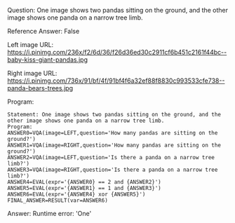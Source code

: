 Question: One image shows two pandas sitting on the ground, and the other image shows one panda on a narrow tree limb.

Reference Answer: False

Left image URL: https://i.pinimg.com/236x/f2/6d/36/f26d36ed30c2911cf6b451c2161f44bc--baby-kiss-giant-pandas.jpg

Right image URL: https://i.pinimg.com/736x/91/bf/4f/91bf4f6a32ef88f8830c993533cfe738--panda-bears-trees.jpg

Program:

```
Statement: One image shows two pandas sitting on the ground, and the other image shows one panda on a narrow tree limb.
Program:
ANSWER0=VQA(image=LEFT,question='How many pandas are sitting on the ground?')
ANSWER1=VQA(image=RIGHT,question='How many pandas are sitting on the ground?')
ANSWER2=VQA(image=LEFT,question='Is there a panda on a narrow tree limb?')
ANSWER3=VQA(image=RIGHT,question='Is there a panda on a narrow tree limb?')
ANSWER4=EVAL(expr='{ANSWER0} == 2 and {ANSWER2}')
ANSWER5=EVAL(expr='{ANSWER1} == 1 and {ANSWER3}')
ANSWER6=EVAL(expr='{ANSWER4} xor {ANSWER5}')
FINAL_ANSWER=RESULT(var=ANSWER6)
```
Answer: Runtime error: 'One'


